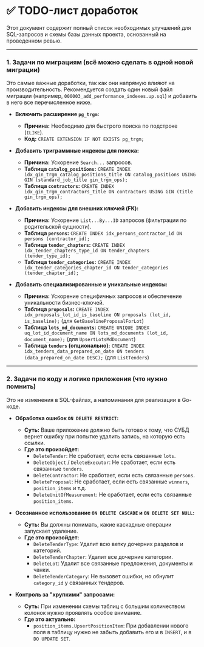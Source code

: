 # ✅ TODO-лист доработок

Этот документ содержит полный список необходимых улучшений для SQL-запросов и схемы базы данных проекта, основанный на проведенном ревью.

---

### 1. Задачи по миграциям (всё можно сделать в одной новой миграции)

Это самые важные доработки, так как они напрямую влияют на производительность. Рекомендуется создать один новый файл миграции (например, `000003_add_performance_indexes.up.sql`) и добавить в него все перечисленное ниже.

* **Включить расширение `pg_trgm`:**
    * **Причина:** Необходимо для быстрого поиска по подстроке (`ILIKE`).
    * **Код:** `CREATE EXTENSION IF NOT EXISTS pg_trgm;`

* **Добавить триграммные индексы для поиска:**
    * **Причина:** Ускорение `Search...` запросов.
    * **Таблица `catalog_positions`:** `CREATE INDEX idx_gin_trgm_catalog_positions_title ON catalog_positions USING GIN (standard_job_title gin_trgm_ops);`
    * **Таблица `contractors`:** `CREATE INDEX idx_gin_trgm_contractors_title ON contractors USING GIN (title gin_trgm_ops);`

* **Добавить индексы для внешних ключей (FK):**
    * **Причина:** Ускорение `List...By...ID` запросов (фильтрации по родительской сущности).
    * **Таблица `persons`:** `CREATE INDEX idx_persons_contractor_id ON persons (contractor_id);`
    * **Таблица `tender_chapters`:** `CREATE INDEX idx_tender_chapters_type_id ON tender_chapters (tender_type_id);`
    * **Таблица `tender_categories`:** `CREATE INDEX idx_tender_categories_chapter_id ON tender_categories (tender_chapter_id);`

* **Добавить специализированные и уникальные индексы:**
    * **Причина:** Ускорение специфичных запросов и обеспечение уникальности бизнес-ключей.
    * **Таблица `proposals`:** `CREATE INDEX idx_proposals_lot_id_is_baseline ON proposals (lot_id, is_baseline);` (для `GetBaselineProposalForLot`)
    * **Таблица `lots_md_documents`:** `CREATE UNIQUE INDEX uq_lot_id_document_name ON lots_md_documents (lot_id, document_name);` (для `UpsertLotsMdDocument`)
    * **Таблица `tenders` (опционально):** `CREATE INDEX idx_tenders_data_prepared_on_date ON tenders (data_prepared_on_date DESC);` (для `ListTenders`)

---

### 2. Задачи по коду и логике приложения (что нужно помнить)

Это не изменения в SQL-файлах, а напоминания для реализации в Go-коде.

* **Обработка ошибок `ON DELETE RESTRICT`:**
    * **Суть:** Ваше приложение должно быть готово к тому, что СУБД вернет ошибку при попытке удалить запись, на которую есть ссылки.
    * **Где это произойдет:**
        * `DeleteTender`: Не сработает, если есть связанные `lots`.
        * `DeleteObject` / `DeleteExecutor`: Не сработает, если есть связанные `tenders`.
        * `DeleteContractor`: Не сработает, если есть связанные `persons`.
        * `DeleteProposal`: Не сработает, если есть связанные `winners`, `position_items` и т.д.
        * `DeleteUnitOfMeasurement`: Не сработает, если есть связанные `position_items`.

* **Осознанное использование `ON DELETE CASCADE` и `ON DELETE SET NULL`:**
    * **Суть:** Вы должны понимать, какие каскадные операции запускает удаление.
    * **Где это произойдет:**
        * `DeleteTenderType`: Удалит всю ветку дочерних разделов и категорий.
        * `DeleteTenderChapter`: Удалит все дочерние категории.
        * `DeleteLot`: Удалит все связанные предложения, документы и чанки.
        * `DeleteTenderCategory`: Не вызовет ошибки, но обнулит `category_id` у связанных тендеров.

* **Контроль за "хрупкими" запросами:**
    * **Суть:** При изменении схемы таблиц с большим количеством колонок нужно проявлять особое внимание.
    * **Где это актуально:**
        * `position_items.UpsertPositionItem`: При добавлении нового поля в таблицу нужно не забыть добавить его и в `INSERT`, и в `DO UPDATE SET`.